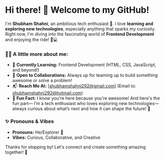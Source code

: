 
# Hi there! 👋 Welcome to my GitHub!

I'm **Shubham Shahni**, an ambitious tech enthusiast 🚀.
I love **learning and exploring new technologies**, especially anything that sparks my curiosity. Right now, I'm diving into the fascinating world of **Frontend Development** and enjoying the ride! 🎨💻  

### 👩‍💻 A little more about me:
- 🌱 **Currently Learning:** Frontend Development (HTML, CSS, JavaScript, and beyond!)
- 🤝 **Open to Collaborations:** Always up for teaming up to build something awesome or solve a problem!  
- 📬 **Reach Me At:** [shubhamshahni292@gmail.com]  (Email to: shubhamshahni292@hotmail.com)  
- 📝 **Fun Fact:** I know you're here because you're awesome! And here's the fun part— I’m a tech enthusiast who loves exploring new technologies—always curious about what’s next and how it can shape the future! 🚀 

### ✨ Pronouns & Vibes
- **Pronouns:** He/Explorer 🧭  
- **Vibes:** Curious, Collaborative, and Creative  

Thanks for stopping by! Let's connect and create something amazing together! 🚀  
